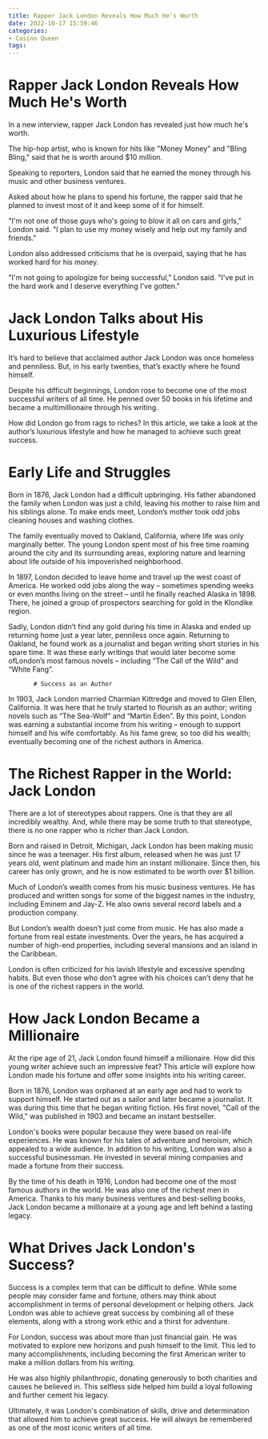 ```yaml
---
title: Rapper Jack London Reveals How Much He's Worth
date: 2022-10-17 15:59:46
categories:
- Casino Queen
tags:
---
```



#  Rapper Jack London Reveals How Much He's Worth

In a new interview, rapper Jack London has revealed just how much he's worth.

The hip-hop artist, who is known for hits like "Money Money" and "Bling Bling," said that he is worth around $10 million.

Speaking to reporters, London said that he earned the money through his music and other business ventures.

Asked about how he plans to spend his fortune, the rapper said that he planned to invest most of it and keep some of it for himself.

"I'm not one of those guys who's going to blow it all on cars and girls," London said. "I plan to use my money wisely and help out my family and friends."

London also addressed criticisms that he is overpaid, saying that he has worked hard for his money.

"I'm not going to apologize for being successful," London said. "I've put in the hard work and I deserve everything I've gotten."

#  Jack London Talks about His Luxurious Lifestyle

It’s hard to believe that acclaimed author Jack London was once homeless and penniless. But, in his early twenties, that’s exactly where he found himself.

Despite his difficult beginnings, London rose to become one of the most successful writers of all time. He penned over 50 books in his lifetime and became a multimillionaire through his writing.

How did London go from rags to riches? In this article, we take a look at the author’s luxurious lifestyle and how he managed to achieve such great success.

# Early Life and Struggles

Born in 1876, Jack London had a difficult upbringing. His father abandoned the family when London was just a child, leaving his mother to raise him and his siblings alone. To make ends meet, London’s mother took odd jobs cleaning houses and washing clothes.

The family eventually moved to Oakland, California, where life was only marginally better. The young London spent most of his free time roaming around the city and its surrounding areas, exploring nature and learning about life outside of his impoverished neighborhood.

In 1897, London decided to leave home and travel up the west coast of America. He worked odd jobs along the way – sometimes spending weeks or even months living on the street – until he finally reached Alaska in 1898. There, he joined a group of prospectors searching for gold in the Klondike region.

Sadly, London didn’t find any gold during his time in Alaska and ended up returning home just a year later, penniless once again. Returning to Oakland, he found work as a journalist and began writing short stories in his spare time. It was these early writings that would later become some ofLondon’s most famous novels – including “The Call of the Wild” and “White Fang”.










           # Success as an Author
In 1903, Jack London married Charmian Kittredge and moved to Glen Ellen, California. It was here that he truly started to flourish as an author; writing novels such as “The Sea-Wolf” and “Martin Eden”. By this point, London was earning a substantial income from his writing – enough to support himself and his wife comfortably. As his fame grew, so too did his wealth; eventually becoming one of the richest authors in America.

#  The Richest Rapper in the World: Jack London

There are a lot of stereotypes about rappers. One is that they are all incredibly wealthy. And, while there may be some truth to that stereotype, there is no one rapper who is richer than Jack London.

Born and raised in Detroit, Michigan, Jack London has been making music since he was a teenager. His first album, released when he was just 17 years old, went platinum and made him an instant millionaire. Since then, his career has only grown, and he is now estimated to be worth over $1 billion.

Much of London’s wealth comes from his music business ventures. He has produced and written songs for some of the biggest names in the industry, including Eminem and Jay-Z. He also owns several record labels and a production company.

But London’s wealth doesn’t just come from music. He has also made a fortune from real estate investments. Over the years, he has acquired a number of high-end properties, including several mansions and an island in the Caribbean.

London is often criticized for his lavish lifestyle and excessive spending habits. But even those who don’t agree with his choices can’t deny that he is one of the richest rappers in the world.

#  How Jack London Became a Millionaire

At the ripe age of 21, Jack London found himself a millionaire. How did this young writer achieve such an impressive feat? This article will explore how London made his fortune and offer some insights into his writing career.

Born in 1876, London was orphaned at an early age and had to work to support himself. He started out as a sailor and later became a journalist. It was during this time that he began writing fiction. His first novel, "Call of the Wild," was published in 1903 and became an instant bestseller.

London's books were popular because they were based on real-life experiences. He was known for his tales of adventure and heroism, which appealed to a wide audience. In addition to his writing, London was also a successful businessman. He invested in several mining companies and made a fortune from their success.

By the time of his death in 1916, London had become one of the most famous authors in the world. He was also one of the richest men in America. Thanks to his many business ventures and best-selling books, Jack London became a millionaire at a young age and left behind a lasting legacy.

#  What Drives Jack London's Success?

Success is a complex term that can be difficult to define. While some people may consider fame and fortune, others may think about accomplishment in terms of personal development or helping others. Jack London was able to achieve great success by combining all of these elements, along with a strong work ethic and a thirst for adventure.

For London, success was about more than just financial gain. He was motivated to explore new horizons and push himself to the limit. This led to many accomplishments, including becoming the first American writer to make a million dollars from his writing.

He was also highly philanthropic, donating generously to both charities and causes he believed in. This selfless side helped him build a loyal following and further cement his legacy.

Ultimately, it was London's combination of skills, drive and determination that allowed him to achieve great success. He will always be remembered as one of the most iconic writers of all time.